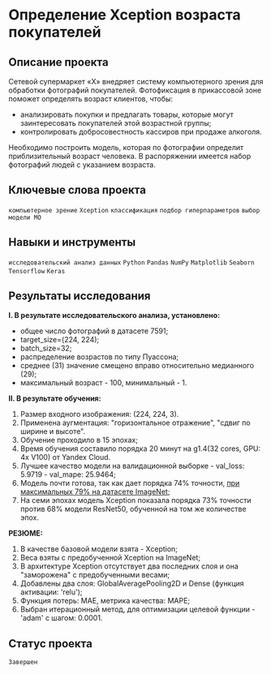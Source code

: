 # Определение Xception возраста покупателей 

## Описание проекта

Сетевой супермаркет «Х» внедряет систему компьютерного зрения для обработки фотографий покупателей. Фотофиксация в прикассовой зоне поможет определять возраст клиентов, чтобы:

* анализировать покупки и предлагать товары, которые могут заинтересовать покупателей этой возрастной группы;
* контролировать добросовестность кассиров при продаже алкоголя.

Необходимо построить модель, которая по фотографии определит приблизительный возраст человека. В распоряжении имеется набор фотографий людей с указанием возраста.

## Ключевые слова проекта

`компьютерное зрение` `Xception` `классификация` `подбор гиперпараметров` `выбор модели МО`

## Навыки и инструменты

`исследовательский анализ данных` `Python` `Pandas` `NumPy` `Matplotlib` `Seaborn` `Tensorflow` `Keras`

## Результаты исследования

**I. В результате исследовательского анализа, установлено:**

* общее число фотографий в датасете 7591;
* target_size=(224, 224);
* batch_size=32;
* распределение возрастов по типу Пуассона;
* среднее (31) значение смещено вправо относительно медианного (29);
* максимальный возраст - 100, минимальный - 1.

**II. В результате обучения:**

1. Размер входного изображения: (224, 224, 3).
2. Применена аугментация: "горизонтальное отражение", "сдвиг по ширине и высоте".
3. Обучение проходило в 15 эпохах;
4. Время обучения составило порядка 20 минут на g1.4(32 cores, GPU: 4x V100) от Yandex Cloud.
5. Лучшее качество модели на валидационной выборке - val_loss: 5.9719 - val_mape: 25.9464;
6. Модель почти готова, так как дает порядка 74% точности, [при максимальных 79% на датасете ImageNet](https://habr.com/ru/post/347564/);
7. На семи эпохах модель Xception показала порядка 73% точности против 68% модели ResNet50, обученной на том же количестве эпох.

**РЕЗЮМЕ:**

1. В качестве базовой модели взята - Xception;
2. Веса взяты с предобученной Xception на ImageNet;
3. В архитектуре Xception отсутствует два последних слоя и она "заморожена" с предобученными весами;
4. Добавлены два слоя: GlobalAveragePooling2D и Dense (функция активации: 'relu');
5. Функция потерь: MAE, метрика качества: MAPE;
6. Выбран итерационный метод, для оптимизации целевой функции - 'adam' с шагом: 0.0001.
 
 ## Статус проекта
 `Завершен`


